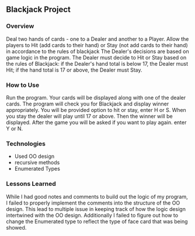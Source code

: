 ## Blackjack Project

### Overview
Deal two hands of cards - one to a Dealer and another to a Player. Allow the players to Hit (add cards to their hand) or Stay (not add cards to their hand) in accordance to the rules of blackjack
The Dealer's decisions are based on game logic in the program.
The Dealer must decide to Hit or Stay based on the rules of Blackjack: if the Dealer's hand total is below 17, the Dealer must Hit; if the hand total is 17 or above, the Dealer must Stay.

### How to Use
Run the program. Your cards will be displayed along with one of the dealer cards. The program will check you for Blackjack and display winner appropriately. You will be provided option to hit or stay, enter H or S. When you stay the dealer will play until 17 or above. Then the winner will be displayed. After the game you will be asked if you want to play again. enter Y or N.

### Technologies
- Used OO design
- recursive methods
- Enumerated Types

### Lessons Learned
While I had good notes and comments to build out the logic of my program, I failed to properly implement the comments into the structure of the OO design. This lead to multiple issue in keeping track of how the logic design intertwined with the OO design. Additionally I failed to figure out how to change the Enumerated type to reflect the type of face card that was being showed.  
